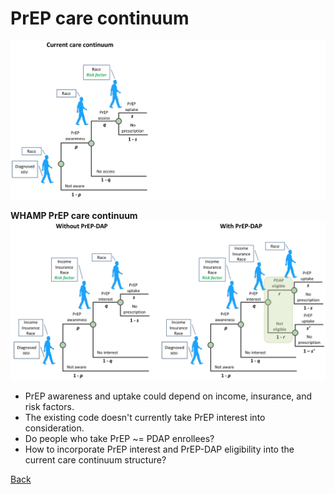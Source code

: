# PrEP care continuum

![CareContinuum](figures/PrEPcont.png)

**WHAMP PrEP care continuum**
![PrEPattribute](figures/PrEPattribute.png)

* PrEP awareness and uptake could depend on income, insurance, and risk factors. 
* The existing code doesn't currently take PrEP interest into consideration. 
* Do people who take PrEP ~= PDAP enrollees? 
* How to incorporate PrEP interest and PrEP-DAP eligibility into the current care continuum structure? 

<a href="ModuleSum.md#PrEP">Back</a>





